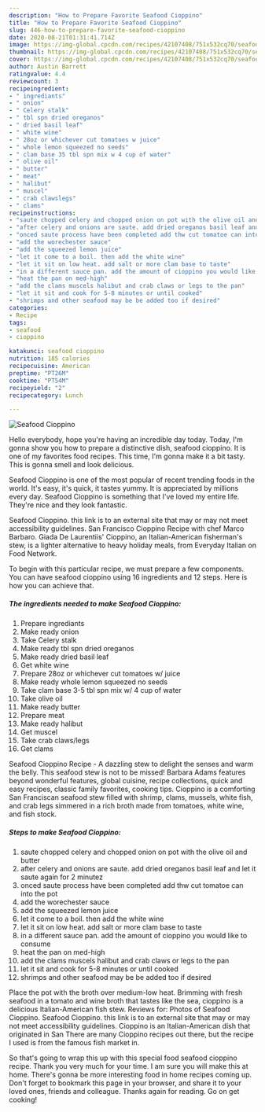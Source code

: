 ```yaml
---
description: "How to Prepare Favorite Seafood Cioppino"
title: "How to Prepare Favorite Seafood Cioppino"
slug: 446-how-to-prepare-favorite-seafood-cioppino
date: 2020-08-21T01:31:41.714Z
image: https://img-global.cpcdn.com/recipes/42107408/751x532cq70/seafood-cioppino-recipe-main-photo.jpg
thumbnail: https://img-global.cpcdn.com/recipes/42107408/751x532cq70/seafood-cioppino-recipe-main-photo.jpg
cover: https://img-global.cpcdn.com/recipes/42107408/751x532cq70/seafood-cioppino-recipe-main-photo.jpg
author: Austin Barrett
ratingvalue: 4.4
reviewcount: 3
recipeingredient:
- " ingrediants"
- " onion"
- " Celery stalk"
- " tbl spn dried oreganos"
- " dried basil leaf"
- " white wine"
- " 28oz or whichever cut tomatoes w juice"
- " whole lemon squeezed no seeds"
- " clam base 35 tbl spn mix w 4 cup of water"
- " olive oil"
- " butter"
- " meat"
- " halibut"
- " muscel"
- " crab clawslegs"
- " clams"
recipeinstructions:
- "saute chopped celery and chopped onion on pot with the olive oil and butter"
- "after celery and onions are saute. add dried oreganos basil leaf and let it saute again for 2 minutez"
- "onced saute process have been completed add thw cut tomatoe can into the pot"
- "add the worechester sauce"
- "add the squeezed lemon juice"
- "let it come to a boil. then add the white wine"
- "let it sit on low heat. add salt or more clam base to taste"
- "in a different sauce pan. add the amount of cioppino you would like to consume"
- "heat the pan on med-high"
- "add the clams muscels halibut and crab claws or legs to the pan"
- "let it sit and cook for 5-8 minutes or until cooked"
- "shrimps and other seafood may be be added too if desired"
categories:
- Recipe
tags:
- seafood
- cioppino

katakunci: seafood cioppino 
nutrition: 185 calories
recipecuisine: American
preptime: "PT26M"
cooktime: "PT54M"
recipeyield: "2"
recipecategory: Lunch

---
```



![Seafood Cioppino](https://img-global.cpcdn.com/recipes/42107408/751x532cq70/seafood-cioppino-recipe-main-photo.jpg)

Hello everybody, hope you're having an incredible day today. Today, I'm gonna show you how to prepare a distinctive dish, seafood cioppino. It is one of my favorites food recipes. This time, I'm gonna make it a bit tasty. This is gonna smell and look delicious.

Seafood Cioppino is one of the most popular of recent trending foods in the world. It's easy, it's quick, it tastes yummy. It is appreciated by millions every day. Seafood Cioppino is something that I've loved my entire life. They're nice and they look fantastic.

Seafood Cioppino. this link is to an external site that may or may not meet accessibility guidelines. San Francisco Cioppino Recipe with chef Marco Barbaro. Giada De Laurentiis&#39; Cioppino, an Italian-American fisherman&#39;s stew, is a lighter alternative to heavy holiday meals, from Everyday Italian on Food Network.


To begin with this particular recipe, we must prepare a few components. You can have seafood cioppino using 16 ingredients and 12 steps. Here is how you can achieve that.

<!--inarticleads1-->

##### The ingredients needed to make Seafood Cioppino:

1. Prepare  ingrediants
1. Make ready  onion
1. Take  Celery stalk
1. Make ready  tbl spn dried oreganos
1. Make ready  dried basil leaf
1. Get  white wine
1. Prepare  28oz or whichever cut tomatoes w/ juice
1. Make ready  whole lemon squeezed no seeds
1. Take  clam base 3-5 tbl spn mix w/ 4 cup of water
1. Take  olive oil
1. Make ready  butter
1. Prepare  meat
1. Make ready  halibut
1. Get  muscel
1. Take  crab claws/legs
1. Get  clams


Seafood Cioppino Recipe - A dazzling stew to delight the senses and warm the belly. This seafood stew is not to be missed! Barbara Adams features beyond wonderful features, global cuisine, recipe collections, quick and easy recipes, classic family favorites, cooking tips. Cioppino is a comforting San Franciscan seafood stew filled with shrimp, clams, mussels, white fish, and crab legs simmered in a rich broth made from tomatoes, white wine, and fish stock. 

<!--inarticleads2-->

##### Steps to make Seafood Cioppino:

1. saute chopped celery and chopped onion on pot with the olive oil and butter
1. after celery and onions are saute. add dried oreganos basil leaf and let it saute again for 2 minutez
1. onced saute process have been completed add thw cut tomatoe can into the pot
1. add the worechester sauce
1. add the squeezed lemon juice
1. let it come to a boil. then add the white wine
1. let it sit on low heat. add salt or more clam base to taste
1. in a different sauce pan. add the amount of cioppino you would like to consume
1. heat the pan on med-high
1. add the clams muscels halibut and crab claws or legs to the pan
1. let it sit and cook for 5-8 minutes or until cooked
1. shrimps and other seafood may be be added too if desired


Place the pot with the broth over medium-low heat. Brimming with fresh seafood in a tomato and wine broth that tastes like the sea, cioppino is a delicious Italian-American fish stew. Reviews for: Photos of Seafood Cioppino. Seafood Cioppino. this link is to an external site that may or may not meet accessibility guidelines. Cioppino is an Italian-American dish that originated in San There are many Cioppino recipes out there, but the recipe I used is from the famous fish market in. 

So that's going to wrap this up with this special food seafood cioppino recipe. Thank you very much for your time. I am sure you will make this at home. There's gonna be more interesting food in home recipes coming up. Don't forget to bookmark this page in your browser, and share it to your loved ones, friends and colleague. Thanks again for reading. Go on get cooking!
